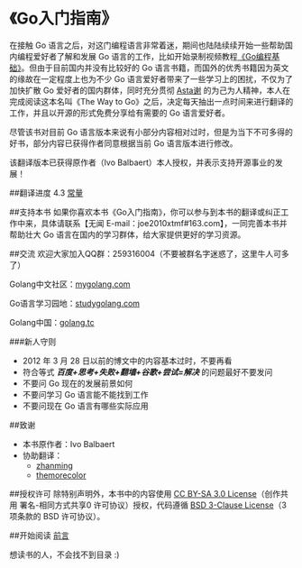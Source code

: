 《Go入门指南》
===================

在接触 Go 语言之后，对这门编程语言非常着迷，期间也陆陆续续开始一些帮助国内编程爱好者了解和发展 Go 语言的工作，比如开始录制视频教程[《Go编程基础》](https://github.com/Unknwon/go-fundamental-programming)。但由于目前国内并没有比较好的 Go 语言书籍，而国外的优秀书籍因为英文的缘故在一定程度上也为不少 Go 语言爱好者带来了一些学习上的困扰，不仅为了加快扩散 Go 爱好者的国内群体，同时充分贯彻 [Asta谢](https://github.com/astaxie) 的为己为人精神，本人在完成阅读这本名叫《The Way to Go》之后，决定每天抽出一点时间来进行翻译的工作，并且以开源的形式免费分享给有需要的 Go 语言爱好者。

尽管该书对目前 Go 语言版本来说有小部分内容相对过时，但是为当下不可多得的好书，部分内容已获得作者同意根据当前 Go 语言版本进行修改。

该翻译版本已获得原作者（Ivo Balbaert）本人授权，并表示支持开源事业的发展！

##翻译进度
4.3 [常量](eBook/04.3.md)

##支持本书
如果你喜欢本书《Go入门指南》，你可以参与到本书的翻译或纠正工作中来，具体请联系【无闻 E-mail：joe2010xtmf#163.com】，一同完善本书并帮助壮大 Go 语言在国内的学习群体，给大家提供更好的学习资源。

##交流
欢迎大家加入QQ群：259316004（不要被群名字迷惑了，这里牛人可多了）

Golang中文社区：[mygolang.com](http://mygolang.com)

Go语言学习园地：[studygolang.com](http://studygolang.com/)

Golang中国：[golang.tc](http://www.golang.tc/)

###新人守则
- 2012 年 3 月 28 日以前的博文中的内容基本过时，不要再看
- 符合等式 ***百度+思考+失败+翻墙+谷歌+尝试=解决*** 的问题最好不要发问
- 不要问 Go 现在的发展前景如何
- 不要问学习 Go 语言能不能找到工作
- 不要问现在 Go 语言有哪些实际应用

##致谢
- 本书原作者：Ivo Balbaert
- 协助翻译：
	- [zhanming](https://github.com/zhanming)
	- [themorecolor](https://github.com/themorecolor)

##授权许可
除特别声明外，本书中的内容使用 [CC BY-SA 3.0 License](http://creativecommons.org/licenses/by-sa/3.0/)（创作共用 署名-相同方式共享0 许可协议）授权，代码遵循 [BSD 3-Clause License](https://github.com/astaxie/build-web-application-with-golang/blob/master/LICENSE.md)（3 项条款的 BSD 许可协议）。

##开始阅读
[前言](./eBook/preface.md)

想读书的人，不会找不到目录 :)